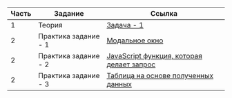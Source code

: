 | Часть | Задание | Ссылка |
| --- | --- | --- |
| 1 | Теория | [Задача - 1](./test--theory-1/task_1.js) |
| 2 | Практика задание - 1 | [Модальное окно](https://antikab.github.io/arseny_prosvetov-test/test--practice-1/modal-form-table/) |
| 2 | Практика задание - 2 | [JavaScript функция, которая делает запрос](./test--practice-2/task_2.js) |
| 2 | Практика задание - 3 | [Таблица на основе полученных данных](./test--practice-3/task_3.js) |